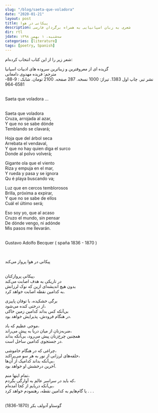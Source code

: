 ```yaml
---
slug: "/blog/saeta-que-voladora"
date: "2020-01-21"
layout: post
title: پیکانی در هوا
description: شعری به زبان اسپانیایی به همراه برگردان فارسی
dir: rtl
jdate: سه‌شنبه، ۱ بهمن ۱۳۹۸
categories: [literature]
tags: [poetry, Spanish]
---
```


شعر زیر را از این کتاب انتخاب کرده‌ام:<br>

گزیده ای از معروفترین و زیباترین سروده های ادبیات اسپانیا<br>
مترجم: فریده مهدوی دامغانی<br> 
نشر تیر. چاپ اول 1383. تیراژ: 1000 نسخه. 287 صفحه. 2100 تومان. شابک : 9-88-6581-964<br><br>


<div class="ltr">
Saeta que voladora ...<br><br>

Saeta que voladora<br>
Cruza, arrojada al azar,<br>
Y que no se sabe dónde<br>
Temblando se clavará;<br>

Hoja que del árbol seca<br>
Arrebata el vendaval,<br>
Y que no hay quien diga el surco<br>
Donde al polvo volverá;<br>

Gigante ola que el viento<br>
Riza y empuja en el mar,<br>
Y rueda y pasa y se ignora<br>
Qu é  playa buscando va;<br>

Luz que en cercos temblorosos<br>
Brilla, próxima a expirar,<br>
Y que no se sabe de ellos<br>
Cuál el último será;<br>

Eso soy yo, que al acaso<br>
Cruzo el mundo, sin pensar<br>
De dónde vengo, ni adónde<br>
Mis pasos me llevarán.<br><br>

Gustavo Adolfo Becquer ( spaña 1836 - 1870 )<br>
</div><br>

پیکانی در هوا پرواز می‌کند<br><br>

پیکانی پروازکنان،<br>
در تاریکی به هدف اصابت می‌کند<br>
بدون هیچ اندیشه‌ای ازین که نوک لرزانش<br>
به کدامین نقطه اصابت خواهد کرد.<br>

برگی خشکیده، با توفان پاییزی<br>
از درختی کنده می‌شود،<br>
بی‌آنکه کس بداند کدامین زمین خاکی<br>
در هنگام فرودش، پذیرایش خواهد بود.<br>

موجی عظیم که باد،<br>
ضربه‌زنان از میان دریا به پیش می‌راند،<br> 
همچنین چرخ‌زنان پیش می‌رود، بی‌آنکه بداند<br>
در جستجوی کدامین ساحل است.<br>

چراغی که در هنگام خاموشی،<br>
حلقه‌های لرزانی از نور به هر سو می‌پراکند،<br>
بی‌آنکه بداند کدامیک از آن‌ها،<br>
آخرین درخشش او خواهد بود.<br>

تمام اینها منم،<br>
که باید در سراسر عالم به آوارگی بگردم،<br>
بی‌آنکه دریابم از کجا آمده‌ام،<br>
یا گام‌هایم به کدامین نقطه، رهنمودم خواهد کرد . . .<br><br>

گوستاو آدولف بکر (1870-1836) 